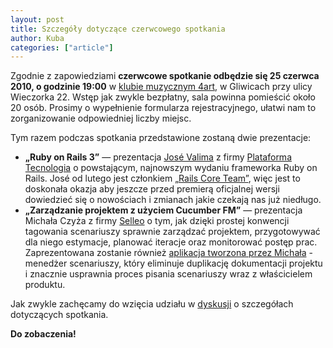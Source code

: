 ```yaml
---
layout: post
title: Szczegóły dotyczące czerwcowego spotkania
author: Kuba
categories: ["article"]
---
```


Zgodnie z zapowiedziami **czerwcowe spotkanie odbędzie się 25 czerwca
2010, o godzinie 19:00** w [klubie muzycznym
4art](http://4artgliwice.pl/), w Gliwicach przy ulicy Wieczorka 22.
Wstęp jak zwykle bezpłatny, sala powinna pomieścić około 20 osób.
Prosimy o wypełnienie formularza rejestracyjnego, ułatwi nam to
zorganizowanie odpowiedniej liczby miejsc.

Tym razem podczas spotkania przedstawione zostaną dwie prezentacje:

-   **„Ruby on Rails 3”** — prezentacja [José
    Valima](http://twitter.com/josevalim) z firmy [Plataforma
    Tecnologia](http://plataformatec.com.br/) o powstającym, najnowszym
    wydaniu frameworka Ruby on Rails. José od lutego jest członkiem
    [„Rails Core Team”](http://rubyonrails.org/core), więc jest to
    doskonała okazja aby jeszcze przed premierą oficjalnej wersji
    dowiedzieć się o nowościach i zmianach jakie czekają nas
    już niedługo.
-   **„Zarządzanie projektem z użyciem Cucumber FM”** — prezentacja
    Michała Czyża z firmy [Selleo](http://selleo.com/) o tym, jak dzięki
    prostej konwencji tagowania scenariuszy sprawnie zarządzać
    projektem, przygotowywać dla niego estymacje, planować iteracje oraz
    monitorować postęp prac. Zaprezentowana zostanie również [aplikacja
    tworzona przez Michała](http://github.com/cs3b/cucumber_fm) -
    menedżer scenariuszy, który eliminuje duplikację dokumentacji
    projektu i znacznie usprawnia proces pisania scenariuszy wraz z
    właścicielem produktu.

Jak zwykle zachęcamy do wzięcia udziału w
[dyskusji](http://groups.google.com/group/silesian-ruby-user-group/browse_thread/thread/d5e940726f33e9f0)
o szczegółach dotyczących spotkania.

**Do zobaczenia!**
